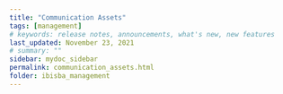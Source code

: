 ```yaml
---
title: "Communication Assets"
tags: [management]
# keywords: release notes, announcements, what's new, new features
last_updated: November 23, 2021
# summary: ""
sidebar: mydoc_sidebar
permalink: communication_assets.html
folder: ibisba_management
---
```

